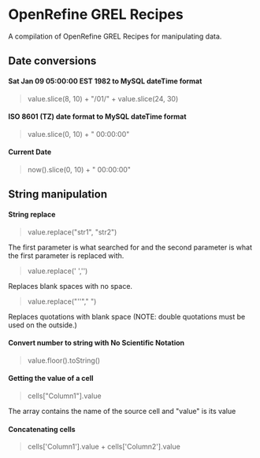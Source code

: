 # OpenRefine GREL Recipes
A compilation of OpenRefine GREL Recipes for manipulating data.

## Date conversions
#### Sat Jan 09 05:00:00 EST 1982 to MySQL dateTime format
> value.slice(8, 10) + "/01/" + value.slice(24, 30)

#### ISO 8601 (TZ) date format to MySQL dateTime format
> value.slice(0, 10) + " 00:00:00"

#### Current Date
> now().slice(0, 10) + " 00:00:00"

## String manipulation
#### String replace
> value.replace("str1", "str2")  

The first parameter is what searched for and the second parameter is what the first parameter is replaced with.

> value.replace(' ','')

Replaces blank spaces with no space.

> value.replace("''"," ")

Replaces quotations with blank space (NOTE: double quotations must be used on the outside.)

#### Convert number to string with No Scientific Notation
> value.floor().toString()

#### Getting the value of a cell
> cells["Column1"].value

The array contains the name of the source cell and "value" is its value 

#### Concatenating cells
> cells['Column1'].value + cells['Column2'].value
